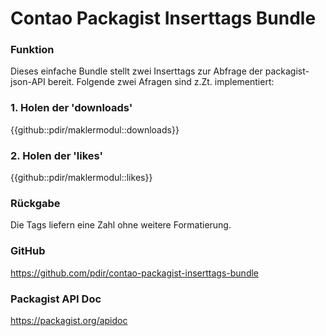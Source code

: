# Contao Packagist Inserttags Bundle
### Funktion
Dieses einfache Bundle stellt zwei Inserttags zur Abfrage der packagist-json-API bereit.
Folgende zwei Afragen sind z.Zt. implementiert:

### 1. Holen der 'downloads'
{{github::pdir/maklermodul::downloads}}

### 2. Holen der 'likes'
{{github::pdir/maklermodul::likes}}

### Rückgabe
Die Tags liefern eine Zahl ohne weitere Formatierung.

### GitHub
https://github.com/pdir/contao-packagist-inserttags-bundle

### Packagist API Doc
https://packagist.org/apidoc

